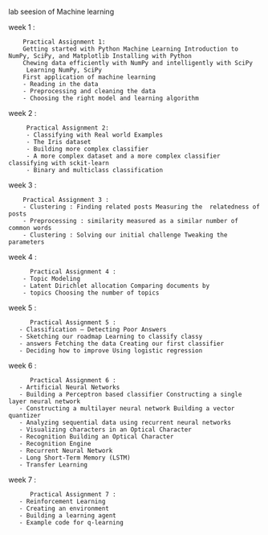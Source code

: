 lab seesion of Machine learning 

week 1 :

        Practical Assignment 1:
        Getting started with Python Machine Learning Introduction to NumPy, SciPy, and Matplotlib Installing with Python
        Chewing data efficiently with NumPy and intelligently with SciPy
         Learning NumPy, SciPy
        First application of machine learning
        - Reading in the data
        - Preprocessing and cleaning the data
        - Choosing the right model and learning algorithm
        
        
week 2 :

         Practical Assignment 2:
         - Classifying with Real world Examples
         - The Iris dataset
         - Building more complex classifier
         - A more complex dataset and a more complex classifier classifying with sckit-learn
         - Binary and multiclass classification
    
    
week 3 :
        
        Practical Assignment 3 :
        - Clustering : Finding related posts Measuring the  relatedness of posts 
        - Preprocessing : similarity measured as a similar number of common words 
        - Clustering : Solving our initial challenge Tweaking the parameters
        
week 4 :

          Practical Assignment 4 :
        - Topic Modeling 
        - Latent Dirichlet allocation Comparing documents by
        - topics Choosing the number of topics
        
week 5 :

          Practical Assignment 5 :
       - Classification – Detecting Poor Answers
       - Sketching our roadmap Learning to classify classy
       - answers Fetching the data Creating our first classifier
       - Deciding how to improve Using logistic regression
       
       
week 6 :

          Practical Assignment 6 :
       - Artificial Neural Networks 
       - Building a Perceptron based classifier Constructing a single layer neural network 
       - Constructing a multilayer neural network Building a vector quantizer 
       - Analyzing sequential data using recurrent neural networks 
       - Visualizing characters in an Optical Character 
       - Recognition Building an Optical Character 
       - Recognition Engine 
       - Recurrent Neural Network 
       - Long Short-Term Memory (LSTM) 
       - Transfer Learning
       
       
week 7 :

          Practical Assignment 7 :
       - Reinforcement Learning 
       - Creating an environment 
       - Building a learning agent 
       - Example code for q-learning
        


